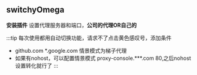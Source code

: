 ## switchyOmega

**安装插件**
设置代理服务器和端口，**公司的代理OR自己的**

:::tip
  每次使用都用自动切换功能，请求不了点击黄色感叹号，添加条件
  * github.com *.google.com 情景模式为梯子代理
  * 如果有nohost，可以配置情景模式 proxy-console.***.com 80,之后nohost设置转化就行了
:::
